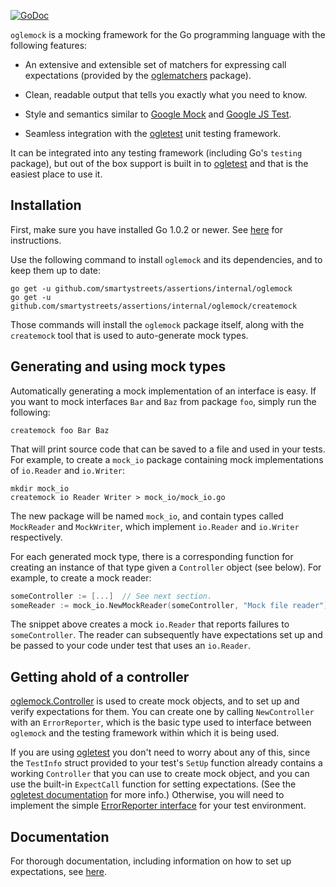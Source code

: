 [![GoDoc](https://godoc.org/github.com/smartystreets/assertions/internal/oglemock?status.svg)](https://godoc.org/github.com/smartystreets/assertions/internal/oglemock)

`oglemock` is a mocking framework for the Go programming language with the
following features:

 *  An extensive and extensible set of matchers for expressing call
    expectations (provided by the [oglematchers][] package).

 *  Clean, readable output that tells you exactly what you need to know.

 *  Style and semantics similar to [Google Mock][googlemock] and
    [Google JS Test][google-js-test].

 *  Seamless integration with the [ogletest][] unit testing framework.

It can be integrated into any testing framework (including Go's `testing`
package), but out of the box support is built in to [ogletest][] and that is the
easiest place to use it.


Installation
------------

First, make sure you have installed Go 1.0.2 or newer. See
[here][golang-install] for instructions.

Use the following command to install `oglemock` and its dependencies, and to
keep them up to date:

    go get -u github.com/smartystreets/assertions/internal/oglemock
    go get -u github.com/smartystreets/assertions/internal/oglemock/createmock

Those commands will install the `oglemock` package itself, along with the
`createmock` tool that is used to auto-generate mock types.


Generating and using mock types
-------------------------------

Automatically generating a mock implementation of an interface is easy. If you
want to mock interfaces `Bar` and `Baz` from package `foo`, simply run the
following:

    createmock foo Bar Baz

That will print source code that can be saved to a file and used in your tests.
For example, to create a `mock_io` package containing mock implementations of
`io.Reader` and `io.Writer`:

    mkdir mock_io
    createmock io Reader Writer > mock_io/mock_io.go

The new package will be named `mock_io`, and contain types called `MockReader`
and `MockWriter`, which implement `io.Reader` and `io.Writer` respectively.

For each generated mock type, there is a corresponding function for creating an
instance of that type given a `Controller` object (see below). For example, to
create a mock reader:

```go
someController := [...]  // See next section.
someReader := mock_io.NewMockReader(someController, "Mock file reader")
```

The snippet above creates a mock `io.Reader` that reports failures to
`someController`. The reader can subsequently have expectations set up and be
passed to your code under test that uses an `io.Reader`.


Getting ahold of a controller
-----------------------------

[oglemock.Controller][controller-ref] is used to create mock objects, and to set
up and verify expectations for them. You can create one by calling
`NewController` with an `ErrorReporter`, which is the basic type used to
interface between `oglemock` and the testing framework within which it is being
used.

If you are using [ogletest][] you don't need to worry about any of this, since
the `TestInfo` struct provided to your test's `SetUp` function already contains
a working `Controller` that you can use to create mock object, and you can use
the built-in `ExpectCall` function for setting expectations. (See the
[ogletest documentation][ogletest-docs] for more info.) Otherwise, you will need
to implement the simple [ErrorReporter interface][reporter-ref] for your test
environment.


Documentation
-------------

For thorough documentation, including information on how to set up expectations,
see [here][oglemock-docs].


[controller-ref]: http://godoc.org/github.com/smartystreets/assertions/internal/oglemock#Controller
[reporter-ref]: http://godoc.org/github.com/smartystreets/assertions/internal/oglemock#ErrorReporter
[golang-install]: http://golang.org/doc/install.html
[google-js-test]: http://code.google.com/p/google-js-test/
[googlemock]: http://code.google.com/p/googlemock/
[oglematchers]: https://github.com/smartystreets/assertions/internal/oglematchers
[oglemock-docs]: http://godoc.org/github.com/smartystreets/assertions/internal/oglemock
[ogletest]: https://github.com/smartystreets/assertions/internal/ogletest
[ogletest-docs]: http://godoc.org/github.com/smartystreets/assertions/internal/ogletest
